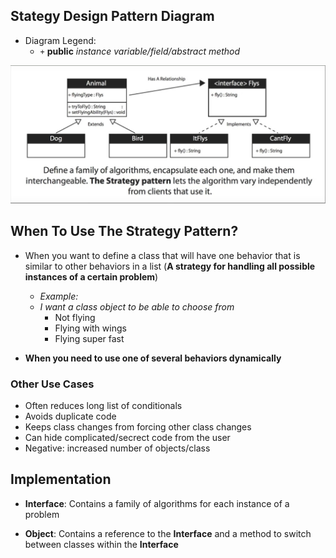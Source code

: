 ## Stategy Design Pattern Diagram

* Diagram Legend:
  * `+` **public** _instance variable/field/abstract method_

![Strategy_Design_Pattern_Diagram](res/Strategy-Design-Pattern-UML-Diagram.png)

## When To Use The Strategy Pattern?

* When you want to define a class that will have one behavior that is similar to other behaviors in a list (**A strategy for handling all possible instances of a certain problem**)

  * _Example:_
  * _I want a class object to be able to choose from_
    * Not flying
    * Flying with wings
    * Flying super fast

* **When you need to use one of several behaviors dynamically**

### Other Use Cases

* Often reduces long list of conditionals
* Avoids duplicate code
* Keeps class changes from forcing other class changes
* Can hide complicated/secrect code from the user
* Negative: increased number of objects/class

## Implementation
* **Interface**: Contains a family of algorithms for each
  instance of a problem

* **Object**: Contains a reference to the **Interface** and a method
  to switch between classes within the **Interface**